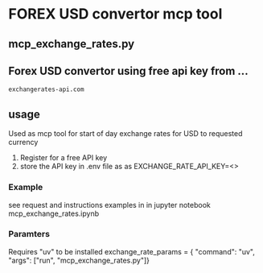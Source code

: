 # FOREX USD convertor mcp tool
## mcp_exchange_rates.py
## Forex USD convertor using free api key from ...
    exchangerates-api.com

## usage
Used as mcp tool for start of day exchange rates for USD to requested currency

1. Register for a free API key 
2. store the API key in .env file as
as EXCHANGE_RATE_API_KEY=<<key free for start of day rates from exchangerate-api.com >>

### Example 
 see request and instructions examples in 
in jupyter notebook
    mcp_exchange_rates.ipynb

### Paramters
Requires "uv" to be installed
exchange_rate_params = {
    "command": "uv", "args": ["run", "mcp_exchange_rates.py"]}











